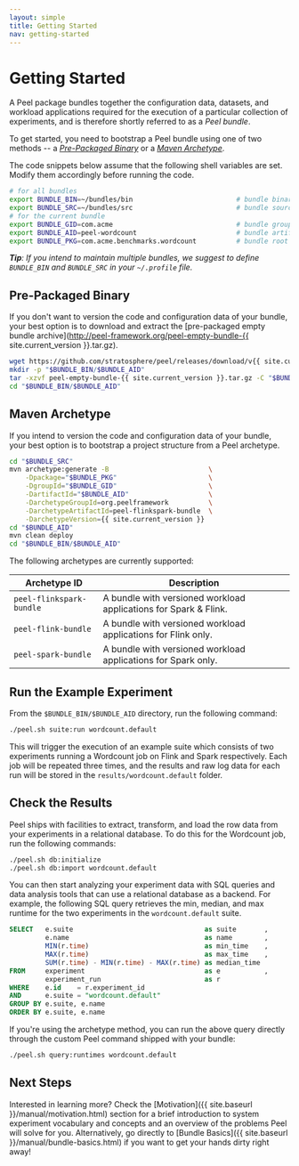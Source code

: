 ```yaml
---
layout: simple
title: Getting Started
nav: getting-started
---
```


# Getting Started

A Peel package bundles together the configuration data, datasets, and workload applications required for the execution of a particular collection of experiments, and is therefore shortly referred to as a *Peel bundle*. 

To get started, you need to bootstrap a Peel bundle using one of two methods -- a [*Pre-Packaged Binary*](#pre-packaged-binary) or a [*Maven Archetype*](#maven-archetype). 

The code snippets below assume that the following shell variables are set. Modify them accordingly before running the code.

```bash
# for all bundles
export BUNDLE_BIN=~/bundles/bin                          # bundle binaries parent
export BUNDLE_SRC=~/bundles/src                          # bundle sources parent
# for the current bundle
export BUNDLE_GID=com.acme                               # bundle groupId
export BUNDLE_AID=peel-wordcount                         # bundle artifactId
export BUNDLE_PKG=com.acme.benchmarks.wordcount          # bundle root package
```

*__Tip__: If you intend to maintain multiple bundles, we suggest to define `BUNDLE_BIN` and `BUNDLE_SRC` in your `~/.profile` file.*

## Pre-Packaged Binary

If you don't want to version the code and configuration data of your bundle, your best option is to download and extract the [pre-packaged empty bundle archive](http://peel-framework.org/peel-empty-bundle-{{ site.current_version }}.tar.gz).

```bash
wget https://github.com/stratosphere/peel/releases/download/v{{ site.current_version }}/peel-empty-bundle-{{ site.current_version }}.tar.gz
mkdir -p "$BUNDLE_BIN/$BUNDLE_AID"
tar -xzvf peel-empty-bundle-{{ site.current_version }}.tar.gz -C "$BUNDLE_BIN/$BUNDLE_AID"
cd "$BUNDLE_BIN/$BUNDLE_AID"
```

## Maven Archetype

If you intend to version the code and configuration data of your bundle, your best option is to bootstrap a project structure from a Peel archetype.

```bash
cd "$BUNDLE_SRC"
mvn archetype:generate -B                         \
    -Dpackage="$BUNDLE_PKG"                       \
    -DgroupId="$BUNDLE_GID"                       \
    -DartifactId="$BUNDLE_AID"                    \
    -DarchetypeGroupId=org.peelframework          \
    -DarchetypeArtifactId=peel-flinkspark-bundle  \
    -DarchetypeVersion={{ site.current_version }}
cd "$BUNDLE_AID"
mvn clean deploy
cd "$BUNDLE_BIN/$BUNDLE_AID"
```

The following archetypes are currently supported:

| Archetype ID                 | Description                                                       |
| ---------------------------- | ----------------------------------------------------------------- |
| `peel-flinkspark-bundle`     | A bundle with versioned workload applications for Spark & Flink.  |
| `peel-flink-bundle`          | A bundle with versioned workload applications for Flink only.     |
| `peel-spark-bundle`          | A bundle with versioned workload applications for Spark only.     |

## Run the Example Experiment

From the `$BUNDLE_BIN/$BUNDLE_AID` directory, run the following command:

```bash
./peel.sh suite:run wordcount.default
```

This will trigger the execution of an example suite which consists of two experiments running a Wordcount job on Flink and Spark respectively. 
Each job will be repeated three times, and the results and raw log data for each run will be stored in the `results/wordcount.default` folder.

## Check the Results

Peel ships with facilities to extract, transform, and load the row data from your experiments in a relational database.
To do this for the Wordcount job, run the following commands:

```bash
./peel.sh db:initialize
./peel.sh db:import wordcount.default
```

You can then start analyzing your experiment data with SQL queries and data analysis tools that can use a relational database as a backend. 
For example, the following SQL query retrieves the min, median, and max runtime for the two experiments in the `wordcount.default` suite.

```sql
SELECT   e.suite                                 as suite       ,
         e.name                                  as name        ,
         MIN(r.time)                             as min_time    ,
         MAX(r.time)                             as max_time    ,
         SUM(r.time) - MIN(r.time) - MAX(r.time) as median_time
FROM     experiment                              as e           ,
         experiment_run                          as r
WHERE    e.id    = r.experiment_id
AND      e.suite = "wordcount.default"
GROUP BY e.suite, e.name
ORDER BY e.suite, e.name
```

If you're using the archetype method, you can run the above query directly through the custom Peel command shipped with your bundle:

```bash
./peel.sh query:runtimes wordcount.default
```

## Next Steps

Interested in learning more? 
Check the [Motivation]({{ site.baseurl }}/manual/motivation.html) section for a brief introduction to system experiment vocabulary and concepts and an overview of the problems Peel will solve for you.
Alternatively, go directly to [Bundle Basics]({{ site.baseurl }}/manual/bundle-basics.html) if you want to get your hands dirty right away!
